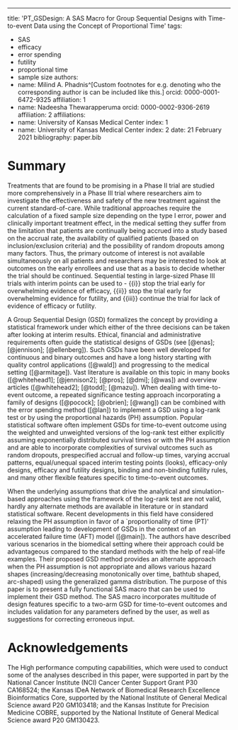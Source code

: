 ---
title: 'PT_GSDesign: A SAS Macro for Group Sequential Designs with Time-to-event Data using the Concept of Proportional Time'
tags:
  - SAS
  - efficacy
  - error spending
  - futility
  - proportional time
  - sample size
authors:
  - name: Milind A. Phadnis^[Custom footnotes for e.g. denoting who the corresponding author is can be included like this.]
    orcid: 0000-0001-6472-9325
    affiliation: 1
  - name: Nadeesha Thewarapperuma
    orcid: 0000-0002-9306-2619
    affiliation: 2
affiliations:
 - name: University of Kansas Medical Center
   index: 1
 - name: University of Kansas Medical Center
   index: 2
date: 21 February 2021
bibliography: paper.bib

# Summary
Treatments that are found to be promising in a Phase II trial are studied more comprehensively in a Phase III trial where researchers 
aim to investigate the effectiveness and safety of the new treatment against the current standard-of-care. While traditional 
approaches require the calculation of a fixed sample size depending on the type I error, power and clinically important treatment 
effect, in the medical setting they suffer from the limitation that patients are continually being accrued into a 
study based on the accrual rate, the availability of qualified patients (based on inclusion/exclusion criteria) and the possibility 
of random dropouts among many factors. Thus, the primary outcome of interest is not available simultaneously on all patients 
and researchers may be interested to look at outcomes on the early enrollees and use that as a basis to decide whether 
the trial should be continued. Sequential testing in large-sized Phase III trials with interim points can be used to - {\{i\}} stop 
the trial early for overwhelming evidence of efficacy, {\{ii\}} stop the trial early for overwhelming evidence 
for futility, and {\{iii\}} continue the trial for lack of evidence of efficacy or futility.

A Group Sequential Design (GSD) formalizes the concept by providing a statistical framework under which either of the three decisions can 
be taken after looking at interim results. Ethical, financial and administrative requirements often guide the statistical 
designs of GSDs (see [@enas]; [@jennison]; [@ellenberg]). Such GSDs have been well developed for continuous and binary outcomes 
and have a long history starting with quality control applications ([@wald]) and progressing to the medical setting ([@armitage]). Vast literature 
is available on this topic in many books ([@whitehead1]; [@jennison2]; [@pros]; [@dmi]; [@was]) and overview articles 
([@whitehead2]; [@todd]; [@mazu]). When dealing with time-to-event outcome, a repeated significance testing approach incorporating a 
family of designs ([@pocock]; [@obrien]; [@wang]) can be combined with the error spending method ([@lan]) to implement a GSD using a 
log-rank test or by using the proportional hazards (PH) assumption. Popular statistical software often implement GSDs for time-to-event outcome 
using the weighted and unweighted versions of the log-rank test either explicitly assuming exponentially distributed survival times or with the 
PH assumption and are able to incorporate complexities of survival outcomes such as random dropouts, prespecified accrual and follow-up times, 
varying accrual patterns, equal/unequal spaced interim testing points (looks), efficacy-only designs, efficacy and futility designs, 
binding and non-binding futility rules, and many other flexible features specific to time-to-event outcomes.
    
When the underlying assumptions that drive the analytical and simulation-based approaches using the framework of the log-rank test are not valid, 
hardly any alternate methods are available in literature or in standard statistical software. Recent developments in this field have considered 
relaxing the PH assumption in favor of a `proportionality of time (PT)' assumption leading to development of GSDs in the context of an accelerated 
failure time (AFT) model ([@main]). The authors have described various scenarios in the biomedical setting where their approach could be advantageous 
compared to the standard methods with the help of real-life examples. Their proposed GSD method provides an alternate approach when the PH assumption is 
not appropriate and allows various hazard shapes (increasing/decreasing monotonically over time, bathtub shaped, arc-shaped) using the generalized gamma 
distribution. The purpose of this paper is to present a fully functional SAS macro that can be used to implement their GSD method. 
The SAS macro incorporates multitude of design features specific to a two-arm GSD for time-to-event outcomes and includes validation for any parameters 
defined by the user, as well as suggestions for correcting erroneous input. 

# Acknowledgements

The High performance computing capabilities, which were used to conduct some of the analyses described in this paper, were supported in part by the National Cancer Institute (NCI) Cancer Center Support Grant P30 CA168524; the Kansas IDeA Network of Biomedical Research Excellence Bioinformatics Core, supported by the National Institute of General Medical Science award P20 GM103418; and the Kansas Institute for Precision Medicine COBRE, supported by the National Institute of General Medical Science award P20 GM130423.

